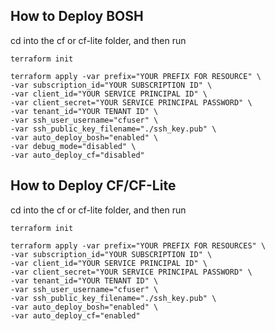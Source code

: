 ## How to Deploy BOSH
cd into the cf or cf-lite folder, and then run
```
terraform init

terraform apply -var prefix="YOUR PREFIX FOR RESOURCE" \
-var subscription_id="YOUR SUBSCRIPTION ID" \
-var client_id="YOUR SERVICE PRINCIPAL ID" \
-var client_secret="YOUR SERVICE PRINCIPAL PASSWORD" \
-var tenant_id="YOUR TENANT ID" \
-var ssh_user_username="cfuser" \
-var ssh_public_key_filename="./ssh_key.pub" \
-var auto_deploy_bosh="enabled" \
-var debug_mode="disabled" \
-var auto_deploy_cf="disabled"
```

## How to Deploy CF/CF-Lite
cd into the cf or cf-lite folder, and then run
```
terraform init

terraform apply -var prefix="YOUR PREFIX FOR RESOURCES" \
-var subscription_id="YOUR SUBSCRIPTION ID" \
-var client_id="YOUR SERVICE PRINCIPAL ID" \
-var client_secret="YOUR SERVICE PRINCIPAL PASSWORD" \
-var tenant_id="YOUR TENANT ID" \
-var ssh_user_username="cfuser" \
-var ssh_public_key_filename="./ssh_key.pub" \
-var auto_deploy_bosh="enabled" \
-var auto_deploy_cf="enabled"
```
